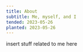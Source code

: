 ```yaml
---
title: About
subtitle: Me, myself, and I
tended: 2023-05-26
planted: 2023-05-26
---
```


insert stuff related to me here
